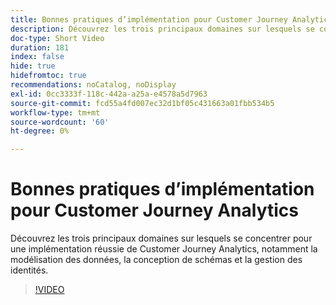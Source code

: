 ```yaml
---
title: Bonnes pratiques d’implémentation pour Customer Journey Analytics
description: Découvrez les trois principaux domaines sur lesquels se concentrer pour une implémentation réussie de Customer Journey Analytics, notamment la modélisation des données, la conception de schémas et la gestion des identités.
doc-type: Short Video
duration: 181
index: false
hide: true
hidefromtoc: true
recommendations: noCatalog, noDisplay
exl-id: 0cc3333f-118c-442a-a25a-e4578a5d7963
source-git-commit: fcd55a4fd007ec32d1bf05c431663a01fbb534b5
workflow-type: tm+mt
source-wordcount: '60'
ht-degree: 0%

---
```


# Bonnes pratiques d’implémentation pour Customer Journey Analytics

Découvrez les trois principaux domaines sur lesquels se concentrer pour une implémentation réussie de Customer Journey Analytics, notamment la modélisation des données, la conception de schémas et la gestion des identités.

<!-- 62_S655_3442541_180_implementation-best-practices-for-customer-journey-analytics -->
>[!VIDEO](https://video.tv.adobe.com/v/3458337/?learn=on&enablevpops=true)
